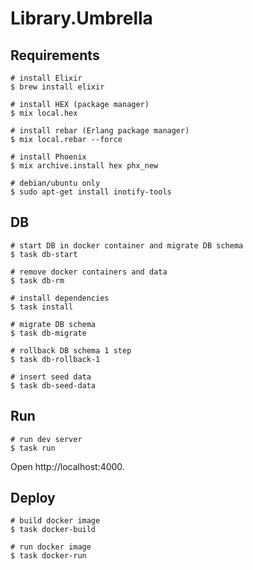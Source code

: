 # Library.Umbrella

## Requirements

```shell
# install Elixir
$ brew install elixir

# install HEX (package manager)
$ mix local.hex

# install rebar (Erlang package manager)
$ mix local.rebar --force

# install Phoenix
$ mix archive.install hex phx_new

# debian/ubuntu only
$ sudo apt-get install inotify-tools
```

## DB

```shell
# start DB in docker container and migrate DB schema
$ task db-start

# remove docker containers and data
$ task db-rm

# install dependencies
$ task install

# migrate DB schema
$ task db-migrate

# rollback DB schema 1 step
$ task db-rollback-1

# insert seed data
$ task db-seed-data
```

## Run

```shell
# run dev server
$ task run
```

Open http://localhost:4000.

## Deploy

```shell
# build docker image
$ task docker-build

# run docker image
$ task docker-run
```
